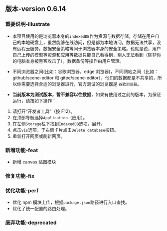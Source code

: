 ## 版本-version 0.6.14

### 重要说明-illustrate

- 本项目使用的是浏览器本身的`indexedDB`作为资源与数据存储，存储在用户自己的本地硬盘上，虽然能够在线访问，但是都为本地访问，数据无法共享，没有远程云服务。数据安全策略等同于浏览器本身的安全策略。也就是说，用户自己上传的模型等资源和应用等数据只能自己看得到，别人无法看到（除非你的电脑本身被黑客攻击了），数据备份等操作由用户管理。

- 不同浏览器之间(比如：谷歌浏览器，edge 浏览器)，不同网站之间（比如：github/scene-editor 和 gitee/scene-editor），他们的数据都是不共享的，所以你需要选择合适的浏览器进行，官方测试的浏览器是 `谷歌浏览器`。

- **当前版本为测试版本，暂不兼容以往数据**，如果有使用过之前的版本，为保证运行，请按如下操作：

1. 请打开“开发者工具”（按 F12）。
2. 在顶部导航选择`Application`（应用）。
3. 在左侧`Storage`栏下找到`IndexedDB`选项，展开。
4. 点击`vis`选项，于右侧卡片点击`Delete database`按钮。
5. 重新打开网页或刷新网页。

### 新增功能-feat

- 新增 canvas 贴图模块

### 修复功能-fix

### 优化功能-perf

- 优化 npm 模块上传，根据`package.json`路径进行入口查找。
- 优化了统一配置的路由处理。

### 废弃功能-deprecated
